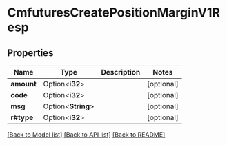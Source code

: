 # CmfuturesCreatePositionMarginV1Resp

## Properties

Name | Type | Description | Notes
------------ | ------------- | ------------- | -------------
**amount** | Option<**i32**> |  | [optional]
**code** | Option<**i32**> |  | [optional]
**msg** | Option<**String**> |  | [optional]
**r#type** | Option<**i32**> |  | [optional]

[[Back to Model list]](../README.md#documentation-for-models) [[Back to API list]](../README.md#documentation-for-api-endpoints) [[Back to README]](../README.md)


